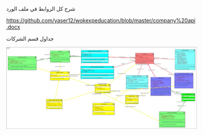 شرح كل الروابط في ملف الورد


https://github.com/yaser12/wokexpeducation/blob/master/company%20api.docx



جداول قسم الشركات


<p align="center"><img src="https://github.com/yaser12/wokexpeducation/blob/master/company Tablesv3.JPG">

